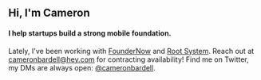 ## Hi, I'm Cameron
#### I help startups build a strong mobile foundation. 

Lately, I've been working with [FounderNow](https://foundernow.co) and [Root System](https://rootsystem.com). Reach out at cameronbardell@hey.com for contracting availability!
Find me on Twitter, my DMs are always open: [@cameronbardell](https://twitter.com/cameronbardell). 
